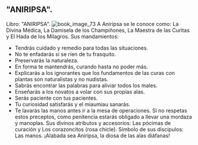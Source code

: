 ## "ANIRIPSA".
Libro: "ANIRIPSA".
![book_image_73](https://media.discordapp.net/attachments/1105643336989159555/1105648238276644875/73.jpg)
A Aniripsa se le conoce como: La Divina Médica, La Damisela de los Champiñones, La Maestra de las Curitas y El Hada de los Milagros.
Sus mandamientos:
- Tendrás cuidado y remedio para todas las situaciones.
- No te enfadarás si se ríen de tu frasquito.
- Preservarás la naturaleza.
- En forma te mantendrás, curando hasta no poder más.
- Explicarás a los ignorantes que los fundamentos de las curas con plantas son naturalistas y no nudistas.
- Sabrás encontrar las palabras para aliviar todos los males.
- Enseñarás a los novatos a volar con sus propias alas.
- Serás paciente con tus pacientes.
- Tu curiosidad satisfarás y el miaumiau sanarás.
- Te lavarás las manos antes ir a la mesa de operaciones.
Si no respetas estos preceptos, como penitencia estarás obligado a llevar una mordaza y manoplas.
Sus divinos atributos y accesorios: Las pócimas de curación y Los corazoncitos (rosa chicle).
Símbolo de sus discípulos: Las manos.
¡Alabada sea Aniripsa, la diosa de las alas diáfanas!